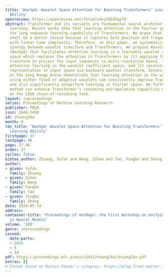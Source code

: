 ```yaml
---
title: 'WavSpA: Wavelet Space Attention for Boosting Transformers’ Long Sequence Learning
  Ability'
openreview: https://openreview.net/forum?id=yC6b3hqyf8
abstract: Transformer and its variants are fundamental neural architectures in deep
  learning. Recent works show that learning attention in the Fourier space can improve
  the long sequence learning capability of Transformers. We argue that wavelet transform
  shall be a better choice because it captures both position and frequency information
  with linear time complexity. Therefore, in this paper, we systematically study the
  synergy between wavelet transform and Transformers. We propose Wavelet Space Attention
  (WavSpA) that facilitates attention learning in a learnable wavelet coefficient
  space which replaces the attention in Transformers by (1) applying forward wavelet
  transform to project the input sequences to multi-resolution bases, (2) conducting
  attention learning in the wavelet coefficient space, and (3) reconstructing the
  representation in input space via backward wavelet transform. Extensive experiments
  on the Long Range Arena demonstrate that learning attention in the wavelet space
  using either fixed or adaptive wavelets can consistently improve Transformer’s performance
  and also significantly outperform learning in Fourier space. We further show our
  method can enhance Transformer’s reasoning extrapolation capability over distance
  on the LEGO chain-of-reasoning task.
layout: inproceedings
series: Proceedings of Machine Learning Research
publisher: PMLR
issn: 2640-3498
id: zhuang24a
month: 0
tex_title: 'WavSpA: Wavelet Space Attention for Boosting Transformers’ Long Sequence
  Learning Ability'
firstpage: 27
lastpage: 46
page: 27-46
order: 27
cycles: false
bibtex_author: Zhuang, Yufan and Wang, Zihan and Tao, Fangbo and Shang, Jingbo
author:
- given: Yufan
  family: Zhuang
- given: Zihan
  family: Wang
- given: Fangbo
  family: Tao
- given: Jingbo
  family: Shang
date: 2024-05-14
address:
container-title: 'Proceedings of UniReps: the First Workshop on Unifying Representations
  in Neural Models'
volume: '243'
genre: inproceedings
issued:
  date-parts:
  - 2024
  - 5
  - 14
pdf: https://proceedings.mlr.press/v243/zhuang24a/zhuang24a.pdf
extras: []
# Format based on Martin Fenner's citeproc: https://blog.front-matter.io/posts/citeproc-yaml-for-bibliographies/
---
```

